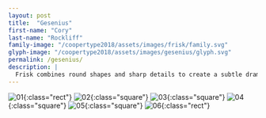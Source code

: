 ```yaml
---
layout: post
title:  "Gesenius"
first-name: "Cory"
last-name: "Rockliff"
family-image: "/coopertype2018/assets/images/frisk/family.svg"
glyph-image: "/coopertype2018/assets/images/gesenius/glyph.svg"
permalink: /gesenius/
description: |
  Frisk combines round shapes and sharp details to create a subtle drama. Inspiration comes from the reading experinces in theatres, with details rooted in exaggerated calligraphy stroke separations.
---
```


![01](/coopertype2018/assets/images/frisk/01.png){:class="rect"}
![02](/coopertype2018/assets/images/frisk/02.png){:class="square"}
![03](/coopertype2018/assets/images/frisk/03.png){:class="square"}
![04](/coopertype2018/assets/images/frisk/04.png){:class="square"}
![05](/coopertype2018/assets/images/frisk/05.png){:class="square"}
![06](/coopertype2018/assets/images/frisk/06.png){:class="rect"}
